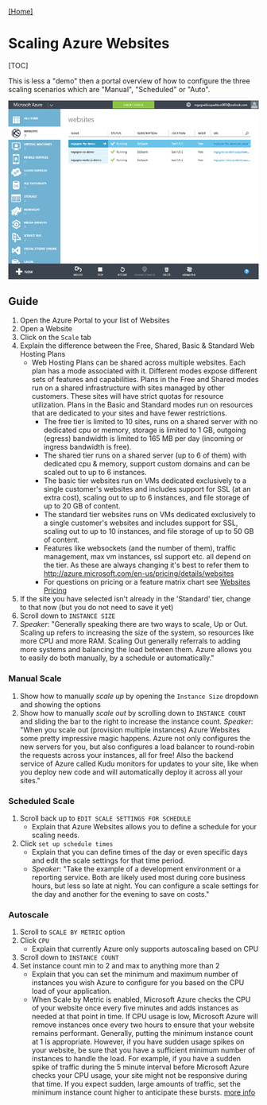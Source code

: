 [[Home]](../../README.html)

# Scaling Azure Websites

[TOC]

This is less a "demo" then a portal overview of how to configure the three scaling scenarios which are "Manual", "Scheduled" or "Auto".

![Scaling Azure Websites](assets/websites-scale.gif)

## Guide

1. Open the Azure Portal to your list of Websites
1. Open a Website
1. Click on the `Scale` tab
1. Explain the difference between the Free, Shared, Basic & Standard Web Hosting Plans
	* Web Hosting Plans can be shared across multiple websites. Each plan has a mode associated with it. Different modes expose different sets of features and capabilities. Plans in the Free and Shared modes run on a shared infrastructure with sites managed by other customers. These sites will have strict quotas for resource utilization. Plans in the Basic and Standard modes run on resources that are dedicated to your sites and have fewer restrictions.
		* The free tier is limited to 10 sites, runs on a shared server with no dedicated cpu or memory, storage is limited to 1 GB, outgoing (egress) bandwidth is limited to 165 MB per day (incoming or ingress bandwidth is free). 
		* The shared tier runs on a shared server (up to 6 of them) with dedicated cpu & memory, support custom domains and can be scaled out to up to 6 instances.
		* The basic tier websites run on VMs dedicated exclusively to a single customer's websites and includes support for SSL (at an extra cost), scaling out to up to 6 instances, and file storage of up to 20 GB of content.
		* The standard tier websites runs on VMs dedicated exclusively to a single customer's websites and includes support for SSL, scaling out to up to 10 instances, and file storage of up to 50 GB of content.
		* Features like websockets (and the number of them), traffic management, max vm instances, ssl support etc. all depend on the tier. As these are always changing it's best to refer them to http://azure.microsoft.com/en-us/pricing/details/websites
		* For questions on pricing or a feature matrix chart see [Websites Pricing](http://azure.microsoft.com/en-us/pricing/details/websites/)
1. If the site you have selected isn't already in the 'Standard' tier, change to that now (but you do not need to save it yet)
1. Scroll down to `INSTANCE SIZE`
1. *Speaker*: "Generally speaking there are two ways to scale, Up or Out. Scaling up refers to increasing the size of the system, so resources like more CPU and more RAM. Scaling Out generally referrals to adding more systems and balancing the load between them. Azure allows you to easily do both manually, by a schedule or automatically."

### Manual Scale

1. Show how to manually *scale up* by opening the `Instance Size` dropdown and showing the options
1. Show how to manually *scale out* by scrolling down to `INSTANCE COUNT` and sliding the bar to the right to increase the instance count.
	*Speaker*: "When you scale out (provision multiple instances) Azure Websites some pretty impressive magic happens. Azure not only configures the new servers for you, but also configures a load balancer to round-robin the requests across your instances, all for free! Also the backend service of Azure called Kudu monitors for updates to your site, like when you deploy new code and will automatically deploy it across all your sites."

### Scheduled Scale

1. Scroll back up to `EDIT SCALE SETTINGS FOR SCHEDULE`
	* Explain that Azure Websites allows you to define a schedule for your scaling needs.
1. Click `set up schedule times`
	* Explain that you can define times of the day or even specific days and edit the scale settings for that time period.
	* *Speaker*: "Take the example of a development environment or a reporting service. Both are likely used most during core business hours, but less so late at night. You can configure a scale settings for the day and another for the evening to save on costs."

### Autoscale

1. Scroll to `SCALE BY METRIC` option
1. Click `CPU`
	* Explain that currently Azure only supports autoscaling based on CPU
1. Scroll down to `INSTANCE COUNT`
1. Set instance count min to 2 and max to anything more than 2
	* Explain that you can set the minimum and maximum number of instances you wish Azure to configure for you based on the CPU load of your application.
	* When Scale by Metric is enabled, Microsoft Azure checks the CPU of your website once every five minutes and adds instances as needed at that point in time. If CPU usage is low, Microsoft Azure will remove instances once every two hours to ensure that your website remains performant. Generally, putting the minimum instance count at 1 is appropriate. However, if you have sudden usage spikes on your website, be sure that you have a sufficient minimum number of instances to handle the load. For example, if you have a sudden spike of traffic during the 5 minute interval before Microsoft Azure checks your CPU usage, your site might not be responsive during that time. If you expect sudden, large amounts of traffic, set the minimum instance count higher to anticipate these bursts. [more info]()
